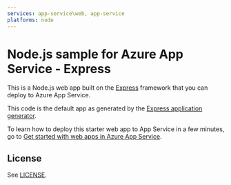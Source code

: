 ```yaml
---
services: app-service\web, app-service
platforms: node
---
```

# Node.js sample for Azure App Service - Express

This is a Node.js web app built on the [Express](http://expressjs.com/) framework that you can deploy 
to Azure App Service. 

This code is the default app as generated by the 
[Express application generator](https://www.npmjs.com/package/express-generator).

To learn how to deploy this starter web app to App Service in a few minutes, go to 
[Get started with web apps in Azure App Service](https://azure.microsoft.com/en-us/documentation/articles/app-service-web-get-started/). 

## License

See [LICENSE](LICENSE).
